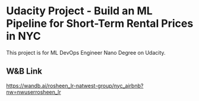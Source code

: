 # Udacity Project - Build an ML Pipeline for Short-Term Rental Prices in NYC
This project is for ML DevOps Engineer Nano Degree on Udacity.

## W&B Link
https://wandb.ai/rosheen_lr-natwest-group/nyc_airbnb?nw=nwuserrosheen_lr
